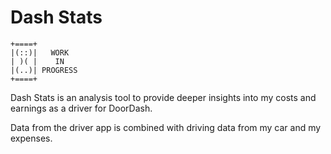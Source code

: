 # Dash Stats

```
+====+
|(::)|   WORK
| )( |    IN
|(..)| PROGRESS
+====+
```
Dash Stats is an analysis tool to provide deeper insights into my costs and earnings as a driver for DoorDash.

Data from the driver app is combined with driving data from my car and my expenses.